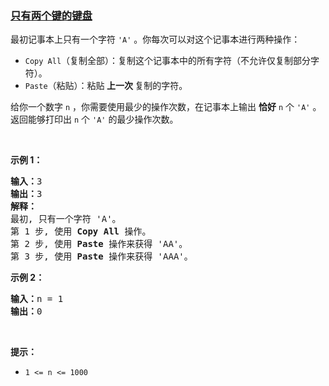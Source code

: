 ### [只有两个键的键盘](https://leetcode-cn.com/problems/2-keys-keyboard)

<p>最初记事本上只有一个字符 <code>'A'</code> 。你每次可以对这个记事本进行两种操作：</p>

<ul>
	<li><code>Copy All</code>（复制全部）：复制这个记事本中的所有字符（不允许仅复制部分字符）。</li>
	<li><code>Paste</code>（粘贴）：粘贴<strong> 上一次 </strong>复制的字符。</li>
</ul>

<p>给你一个数字&nbsp;<code>n</code> ，你需要使用最少的操作次数，在记事本上输出 <strong>恰好</strong>&nbsp;<code>n</code>&nbsp;个 <code>'A'</code> 。返回能够打印出&nbsp;<code>n</code>&nbsp;个 <code>'A'</code> 的最少操作次数。</p>

<p>&nbsp;</p>

<p><strong>示例 1：</strong></p>

<pre>
<strong>输入：</strong>3
<strong>输出：</strong>3
<strong>解释：</strong>
最初, 只有一个字符 'A'。
第 1 步, 使用 <strong>Copy All</strong> 操作。
第 2 步, 使用 <strong>Paste </strong>操作来获得 'AA'。
第 3 步, 使用 <strong>Paste</strong> 操作来获得 'AAA'。
</pre>

<p><strong>示例 2：</strong></p>

<pre>
<strong>输入：</strong>n = 1
<strong>输出：</strong>0
</pre>

<p>&nbsp;</p>

<p><strong>提示：</strong></p>

<ul>
	<li><code>1 &lt;= n &lt;= 1000</code></li>
</ul>
